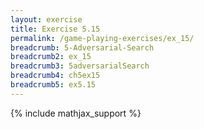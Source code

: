 ```yaml
---
layout: exercise
title: Exercise 5.15
permalink: /game-playing-exercises/ex_15/
breadcrumb: 5-Adversarial-Search
breadcrumb2: ex_15
breadcrumb3: 5adversarialSearch
breadcrumb4: ch5ex15
breadcrumb5: ex5.15
---
```


{% include mathjax_support %}

